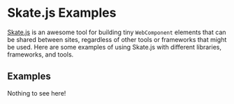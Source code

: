 # Skate.js Examples

[Skate.js][skate-js] is an awesome tool for building tiny `WebComponent` elements that can be shared between sites, regardless of other tools or frameworks that might be used.  Here are some examples of using Skate.js with different libraries, frameworks, and tools.

## Examples

Nothing to see here!

[skate-js]: https://github.com/skatejs/skatejs
